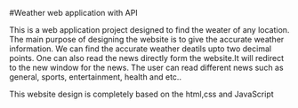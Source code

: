 #Weather web application with API 

This is a web application project designed to find the weater of any location. The main purpose of designing the website is to give the accurate weather information.
We can find the accurate weather deatils upto two decimal points. One can also read the news directly form the website.It will redirect to the new window for the news. The user can read different news such as general, sports, entertainment, health and etc..

This website design is completely based on the html,css and JavaScript
